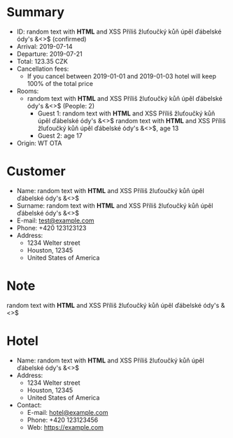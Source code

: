 
# Summary
- ID: random text with <b>HTML</b> and XSS <script>alert("xss");</script> Příliš žluťoučký kůň úpěl ďábelské ódy's &<>$ (confirmed)
- Arrival: 2019-07-14
- Departure: 2019-07-21
- Total: 123.35 CZK
- Cancellation fees:
    - If you cancel between 2019-01-01 and 2019-01-03 hotel will keep 100% of the total price
- Rooms:
    - random text with <b>HTML</b> and XSS <script>alert("xss");</script> Příliš žluťoučký kůň úpěl ďábelské ódy's &<>$ (People: 2)
        - Guest 1: random text with <b>HTML</b> and XSS <script>alert("xss");</script> Příliš žluťoučký kůň úpěl ďábelské ódy's &<>$  random text with <b>HTML</b> and XSS <script>alert("xss");</script> Příliš žluťoučký kůň úpěl ďábelské ódy's &<>$, age 13
        - Guest 2: age 17
- Origin: WT OTA

# Customer
- Name: random text with <b>HTML</b> and XSS <script>alert("xss");</script> Příliš žluťoučký kůň úpěl ďábelské ódy's &<>$
- Surname: random text with <b>HTML</b> and XSS <script>alert("xss");</script> Příliš žluťoučký kůň úpěl ďábelské ódy's &<>$
- E-mail: test@example.com
- Phone: +420 123123123
- Address:
    - 1234 Welter street
    - Houston, 12345
    - United States of America


# Note
random text with <b>HTML</b> and XSS <script>alert("xss");</script> Příliš žluťoučký kůň úpěl ďábelské ódy's &<>$

# Hotel
- Name: random text with <b>HTML</b> and XSS <script>alert("xss");</script> Příliš žluťoučký kůň úpěl ďábelské ódy's &<>$
- Address:
    - 1234 Welter street
    - Houston, 12345
    - United States of America
- Contact:
    - E-mail: hotel@example.com
    - Phone: +420 123123456
    - Web: https://example.com

